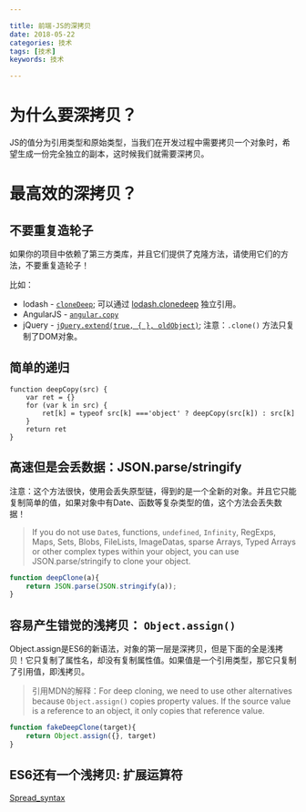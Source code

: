 ```yaml
---

title: 前端-JS的深拷贝
date: 2018-05-22
categories: 技术
tags: [技术]
keywords: 技术

---
```


# 为什么要深拷贝？
JS的值分为引用类型和原始类型，当我们在开发过程中需要拷贝一个对象时，希望生成一份完全独立的副本，这时候我们就需要深拷贝。

# 最高效的深拷贝？

## 不要重复造轮子

如果你的项目中依赖了第三方类库，并且它们提供了克隆方法，请使用它们的方法，不要重复造轮子！

比如：
-   lodash -  [`cloneDeep`](https://lodash.com/docs#cloneDeep); 可以通过  [lodash.clonedeep](https://www.npmjs.com/package/lodash.clonedeep) 独立引用。
-   AngularJS -  [`angular.copy`](https://docs.angularjs.org/api/ng/function/angular.copy)
-   jQuery -  [`jQuery.extend(true, { }, oldObject)`](https://api.jquery.com/jquery.extend/#jQuery-extend-deep-target-object1-objectN);  注意：`.clone()` 方法只复制了DOM对象。

## 简单的递归

```JS
function deepCopy(src) {
    var ret = {}
    for (var k in src) {
        ret[k] = typeof src[k] ==='object' ? deepCopy(src[k]) : src[k]
    }
    return ret
}
```

## 高速但是会丢数据：JSON.parse/stringify

注意：这个方法很快，使用会丢失原型链，得到的是一个全新的对象。并且它只能复制简单的值，如果对象中有Date、函数等复杂类型的值，这个方法会丢失数据！

> If you do not use `Date`s, functions, `undefined`, `Infinity`, RegExps, Maps, Sets, Blobs, FileLists, ImageDatas, sparse Arrays, Typed Arrays or other complex types within your object, you can use JSON.parse/stringify to clone your object.

```js
function deepClone(a){
	return JSON.parse(JSON.stringify(a));
}
```


## 容易产生错觉的浅拷贝： `Object.assign()`

Object.assign是ES6的新语法，对象的第一层是深拷贝，但是下面的全是浅拷贝！它只复制了属性名，却没有复制属性值。如果值是一个引用类型，那它只复制了引用值，即浅拷贝。

> 引用MDN的解释：For deep cloning, we need to use other alternatives because `Object.assign()` copies property values. If the source value is a reference to an object, it only copies that reference value.

```js
function fakeDeepClone(target){
	return Object.assign({}, target)
}
```

## ES6还有一个浅拷贝: 扩展运算符

[Spread_syntax](https://developer.mozilla.org/en-US/docs/Web/JavaScript/Reference/Operators/Spread_syntax)

<!--stackedit_data:
eyJoaXN0b3J5IjpbMzMyMjkzNTddfQ==
-->